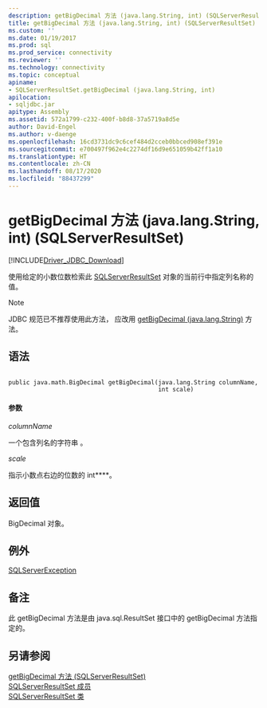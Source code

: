 ```yaml
---
description: getBigDecimal 方法 (java.lang.String, int) (SQLServerResultSet)
title: getBigDecimal 方法 (java.lang.String, int) (SQLServerResultSet) | Microsoft 文档
ms.custom: ''
ms.date: 01/19/2017
ms.prod: sql
ms.prod_service: connectivity
ms.reviewer: ''
ms.technology: connectivity
ms.topic: conceptual
apiname:
- SQLServerResultSet.getBigDecimal (java.lang.String, int)
apilocation:
- sqljdbc.jar
apitype: Assembly
ms.assetid: 572a1799-c232-400f-b8d8-37a5719a8d5e
author: David-Engel
ms.author: v-daenge
ms.openlocfilehash: 16cd3731dc9c6cef484d2cceb0bbced908ef391e
ms.sourcegitcommit: e700497f962e4c2274df16d9e651059b42ff1a10
ms.translationtype: HT
ms.contentlocale: zh-CN
ms.lasthandoff: 08/17/2020
ms.locfileid: "88437299"
---
```

# <a name="getbigdecimal-method-javalangstring-int-sqlserverresultset"></a>getBigDecimal 方法 (java.lang.String, int) (SQLServerResultSet)
[!INCLUDE[Driver_JDBC_Download](../../../includes/driver_jdbc_download.md)]

  使用给定的小数位数检索此 [SQLServerResultSet](../../../connect/jdbc/reference/sqlserverresultset-class.md) 对象的当前行中指定列名称的值。  
  
> [!NOTE]  
>  JDBC 规范已不推荐使用此方法， 应改用 [getBigDecimal (java.lang.String)](../../../connect/jdbc/reference/getbigdecimal-method-java-lang-string-sqlserverresultset.md) 方法。  
  
## <a name="syntax"></a>语法  
  
```  
  
public java.math.BigDecimal getBigDecimal(java.lang.String columnName,  
                                          int scale)  
```  
  
#### <a name="parameters"></a>参数  
 *columnName*  
  
 一个包含列名的字符串  。  
  
 *scale*  
  
 指示小数点右边的位数的 int****。  
  
## <a name="return-value"></a>返回值  
 BigDecimal 对象。  
  
## <a name="exceptions"></a>例外  
 [SQLServerException](../../../connect/jdbc/reference/sqlserverexception-class.md)  
  
## <a name="remarks"></a>备注  
 此 getBigDecimal 方法是由 java.sql.ResultSet 接口中的 getBigDecimal 方法指定的。  
  
## <a name="see-also"></a>另请参阅  
 [getBigDecimal 方法 (SQLServerResultSet)](../../../connect/jdbc/reference/getbigdecimal-method-sqlserverresultset.md)   
 [SQLServerResultSet 成员](../../../connect/jdbc/reference/sqlserverresultset-members.md)   
 [SQLServerResultSet 类](../../../connect/jdbc/reference/sqlserverresultset-class.md)  
  
  
